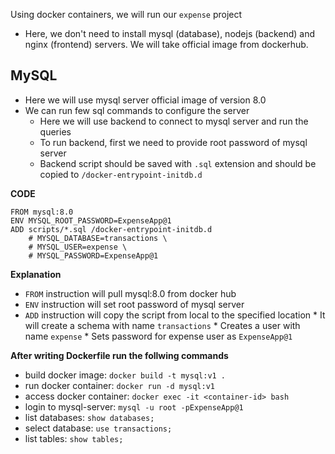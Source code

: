 Using docker containers, we will run our `expense` project

* Here, we don't need to install mysql (database), nodejs (backend) and nginx (frontend) servers. We will take official image from dockerhub.

## MySQL 
* Here we will use mysql server official image of version 8.0
* We can run few sql commands to configure the server 
    * Here we will use backend to connect to mysql server and run the queries
    * To run backend, first we need to provide root password of mysql server
    * Backend script should be saved with `.sql` extension and should be copied to `/docker-entrypoint-initdb.d`

**CODE**
```
FROM mysql:8.0
ENV MYSQL_ROOT_PASSWORD=ExpenseApp@1 
ADD scripts/*.sql /docker-entrypoint-initdb.d
    # MYSQL_DATABASE=transactions \
    # MYSQL_USER=expense \
    # MYSQL_PASSWORD=ExpenseApp@1
```
**Explanation**
* `FROM` instruction will pull mysql:8.0 from docker hub
* `ENV` instruction will set root password of mysql server
* `ADD` instruction will copy the script from local to the specified location
        * It will create a schema with name `transactions`
        * Creates a user with name `expense`
        * Sets password for expense user as `ExpenseApp@1`

**After writing Dockerfile run the follwing commands**
* build docker image: `docker build -t mysql:v1 .` 
* run docker container: `docker run -d mysql:v1` 
* access docker container: `docker exec -it <container-id> bash` 
* login to mysql-server: `mysql -u root -pExpenseApp@1`
* list databases: `show databases;`
* select database: `use transactions;`
* list tables: `show tables;` 